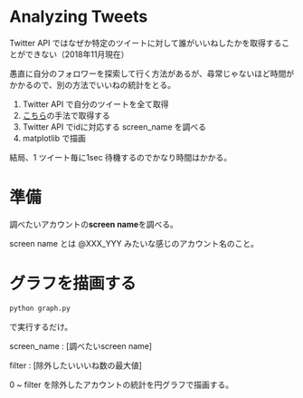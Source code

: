 # Analyzing Tweets
Twitter API ではなぜか特定のツイートに対して誰がいいねしたかを取得することができない（2018年11月現在）

愚直に自分のフォロワーを探索して行く方法があるが、尋常じゃないほど時間がかかるので、別の方法でいいねの統計をとる。

1. Twitter API で自分のツイートを全て取得
2. [こちら](https://stackoverflow.com/questions/28982850/twitter-api-getting-list-of-users-who-favorited-a-status)の手法で取得する
3. Twitter API でidに対応する screen_name を調べる
4. matplotlib で描画

結局、1 ツイート毎に1sec 待機するのでかなり時間はかかる。

# 準備
調べたいアカウントの**screen name**を調べる。

screen name とは @XXX_YYY みたいな感じのアカウント名のこと。


# グラフを描画する
```python
python graph.py
```

で実行するだけ。

screen_name : [調べたいscreen name]

filter : [除外したいいいね数の最大値]

0 ~ filter を除外したアカウントの統計を円グラフで描画する。

